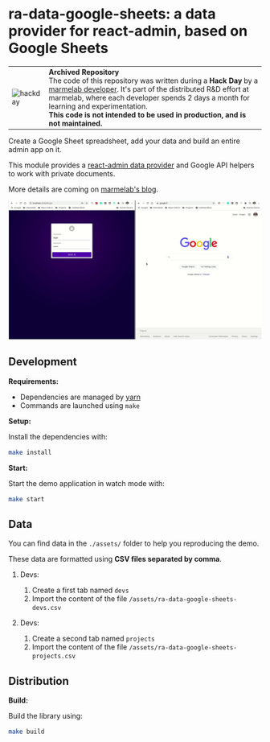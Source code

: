 # ra-data-google-sheets: a data provider for react-admin, based on Google Sheets

<table>
    <tr>
        <td><img width="60" src="https://cdnjs.cloudflare.com/ajax/libs/octicons/8.5.0/svg/beaker.svg" alt="hackday" /></td>
        <td>
            <strong>Archived Repository</strong><br />
            The code of this repository was written during a <strong>Hack Day</strong> by a <a href="https://marmelab.com/en/jobs">marmelab developer</a>. It's part of the distributed R&D effort at marmelab, where each developer spends 2 days a month for learning and experimentation.<br />
            <strong>This code is not intended to be used in production, and is not maintained.</strong>
        </td>
    </tr>
</table>

Create a Google Sheet spreadsheet, add your data and build an entire admin app on it.

This module provides a [react-admin data provider](https://marmelab.com/react-admin/DataProviders.html#data-providers) and Google API helpers to work with private documents.

More details are coming on [marmelab's blog](https://marmelab.com).

![Screencast](./assets/screencast.gif)

## Development

**Requirements:**

- Dependencies are managed by [yarn](https://yarnpkg.com/)
- Commands are launched using `make`

**Setup:**

Install the dependencies with:

```sh
make install
```

**Start:**

Start the demo application in watch mode with:

```sh
make start
```

## Data

You can find data in the `./assets/` folder to help you reproducing the demo.

These data are formatted using **CSV files separated by comma**.

1. Devs:
   1. Create a first tab named `devs`
   2. Import the content of the file `/assets/ra-data-google-sheets-devs.csv`

2. Devs:
   1. Create a second tab named `projects`
   2. Import the content of the file `/assets/ra-data-google-sheets-projects.csv`

## Distribution

**Build:**

Build the library using:

```sh
make build
```
